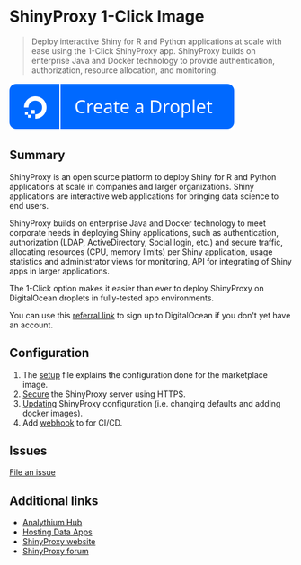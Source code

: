 # ShinyProxy 1-Click Image

> Deploy interactive Shiny for R and Python applications at scale with ease using the 1-Click ShinyProxy app. ShinyProxy builds on enterprise Java and Docker technology to provide authentication, authorization, resource allocation, and monitoring.

[![DO button](https://raw.githubusercontent.com/analythium/shinyproxy-1-click/master/digitalocean/images/do-btn-blue.svg)](https://marketplace.digitalocean.com/apps/shinyproxy?refcode=a8041699739d&action=deploy)

## Summary

ShinyProxy is an open source platform to deploy Shiny for R and Python applications at scale in companies and larger organizations. Shiny applications are interactive web applications for bringing data science to end users.

ShinyProxy builds on enterprise Java and Docker technology to meet corporate needs in deploying Shiny applications, such as authentication, authorization (LDAP, ActiveDirectory, Social login, etc.) and secure traffic, allocating resources (CPU, memory limits) per Shiny application, usage statistics and administrator views for monitoring, API for integrating of Shiny apps in larger applications.

The 1-Click option makes it easier than ever to deploy ShinyProxy on DigitalOcean droplets in fully-tested app environments.

You can use this [referral link](https://m.do.co/c/a8041699739d) to sign up to DigitalOcean if you don't yet have an account.

## Configuration

1. The [setup](setup.md) file explains the configuration done for the marketplace image.
2. [Secure](secure.md) the ShinyProxy server using HTTPS.
3. [Updating](update.md) ShinyProxy configuration (i.e. changing defaults and adding docker images).
4. Add [webhook](webhook.md) to for CI/CD.

## Issues

[File an issue](https://github.com/analythium/shinyproxy-1-click/issues)

## Additional links

- [Analythium Hub](https://hub.analythium.io/docs/)
- [Hosting Data Apps](https://hosting.analythium.io/)
- [ShinyProxy website](https://shinyproxy.io)
- [ShinyProxy forum](https://support.openanalytics.eu/)
